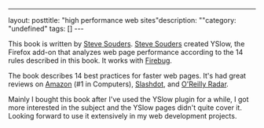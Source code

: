 --- 
layout: posttitle: "high performance web sites"description: ""category: "undefined" tags: [] --- <p>This book is written by <a href="http://www.stevesouders.com/">Steve Souders</a>. <a href="http://www.stevesouders.com/">Steve Souders</a> created YSlow, the Firefox add-on that analyzes web page performance according to the 14 rules described in this book. It works with <a href="http://getfirebug.com/">Firebug</a>.</p> <p>The book describes 14 best practices for faster web pages. It's had great reviews on <a href="http://stevesouders.com/hpws/amazon-rank.php">Amazon</a> (#1 in Computers), <a href="http://stevesouders.com/hpws/slashdot.php">Slashdot</a>, and <a href="http://radar.oreilly.com/archives/2007/10/high_performance_websites.html">O'Reilly Radar</a>.</p> <p>Mainly I bought this book after I've used the YSlow plugin for a while, I got more interested in the subject and the YSlow pages didn't quite cover it. Looking forward to use it extensively in my web development projects.</p>